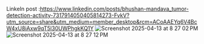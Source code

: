 LinkeIn post :https://www.linkedin.com/posts/bhushan-mandava_tumor-detection-activity-7317914050405814273-FvkV?utm_source=share&utm_medium=member_desktop&rcm=ACoAAEYq6V4BcW4xU8iAxw9qT5l30UWPhgkKQ1Y
![Screenshot 2025-04-13 at 8 27 02 PM](https://github.com/user-attachments/assets/76d41d1e-972c-4341-9ce0-dff9c8037f25)
![Screenshot 2025-04-13 at 8 27 12 PM](https://github.com/user-attachments/assets/5d86d68d-85b9-49c1-85b0-b8801780514d)
